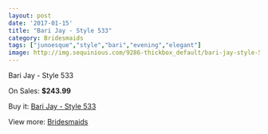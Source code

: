 ```yaml
---
layout: post
date: '2017-01-15'
title: "Bari Jay - Style 533"
category: Bridesmaids
tags: ["junoesque","style","bari","evening","elegant"]
image: http://img.sequinious.com/9286-thickbox_default/bari-jay-style-533.jpg
---
```

Bari Jay - Style 533

On Sales: **$243.99**
<a href="https://www.sequinious.com/bridesmaids/3987-bari-jay-style-533.html"><amp-img layout="responsive" width="600" height="600" src="//img.sequinious.com/9286-thickbox_default/bari-jay-style-533.jpg" alt="Bari Jay - Style 533 0" /></a>
<a href="https://www.sequinious.com/bridesmaids/3987-bari-jay-style-533.html"><amp-img layout="responsive" width="600" height="600" src="//img.sequinious.com/9287-thickbox_default/bari-jay-style-533.jpg" alt="Bari Jay - Style 533 1" /></a>

Buy it: [Bari Jay - Style 533](https://www.sequinious.com/bridesmaids/3987-bari-jay-style-533.html "Bari Jay - Style 533")

View more: [Bridesmaids](https://www.sequinious.com/3-bridesmaids "Bridesmaids")